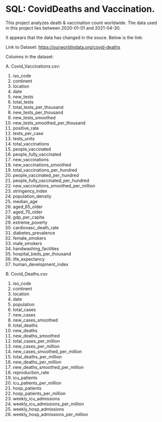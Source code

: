 # SQL: CovidDeaths and Vaccination.

This project analyzes death & vaccination count worldwide. The data used in this project lies between 2020-01-01 and 2021-04-30.

It appears that the data has changed in the souce. Below is the link:

Link to Dataset: https://ourworldindata.org/covid-deaths

Columns in the dataset:

A. Covid_Vaccinations.csv:

1. iso_code
2. continent
3. location
4. date
5. new_tests
6. total_tests
7. total_tests_per_thousand
8. new_tests_per_thousand
9. new_tests_smoothed
10. new_tests_smoothed_per_thousand
11. positive_rate
12. tests_per_case
13. tests_units
14. total_vaccinations
15. people_vaccinated
16. people_fully_vaccinated
17. new_vaccinations
18. new_vaccinations_smoothed
19. total_vaccinations_per_hundred
20. people_vaccinated_per_hundred
21. people_fully_vaccinated_per_hundred
22. new_vaccinations_smoothed_per_million
23. stringency_index
24. population_density
25. median_age
26. aged_65_older
27. aged_70_older
28. gdp_per_capita
29. extreme_poverty
30. cardiovasc_death_rate
31. diabetes_prevalence
32. female_smokers
33. male_smokers
34. handwashing_facilities
35. hospital_beds_per_thousand
36. life_expectancy
37. human_development_index


B. Covid_Deaths.csv

1. iso_code
2. continent
3. location
4. date
5. population
6. total_cases
7. new_cases
8. new_cases_smoothed
9. total_deaths
10. new_deaths
11. new_deaths_smoothed
12. total_cases_per_million
13. new_cases_per_million
14. new_cases_smoothed_per_million
15. total_deaths_per_million
16. new_deaths_per_million
17. new_deaths_smoothed_per_million
18. reproduction_rate
19. icu_patients
20. icu_patients_per_million
21. hosp_patients
22. hosp_patients_per_million
23. weekly_icu_admissions
24. weekly_icu_admissions_per_million
25. weekly_hosp_admissions
26. weekly_hosp_admissions_per_million
